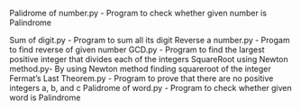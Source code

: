  Palidrome of number.py - Program to check whether given number is Palindrome
 
 Sum of digit.py - Program to sum all its digit
 Reverse a number.py - Progam to find reverse of given number
 GCD.py - Program to find the largest positive integer that divides each of the integers
 SquareRoot using Newton method.py- By using Newton method finding squareroot of the integer
 Fermat’s Last Theorem.py - Program to prove that there are no positive integers a, b, and c
 Palidrome of word.py - Program to check whether given word is Palindrome

